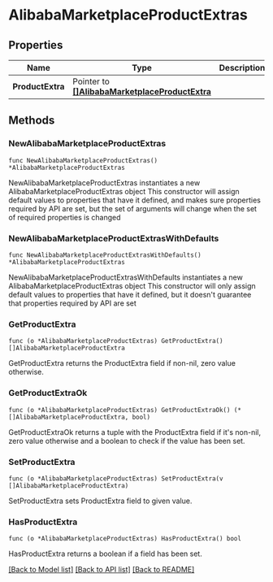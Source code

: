 # AlibabaMarketplaceProductExtras

## Properties

Name | Type | Description | Notes
------------ | ------------- | ------------- | -------------
**ProductExtra** | Pointer to [**[]AlibabaMarketplaceProductExtra**](AlibabaMarketplaceProductExtra.md) |  | [optional] 

## Methods

### NewAlibabaMarketplaceProductExtras

`func NewAlibabaMarketplaceProductExtras() *AlibabaMarketplaceProductExtras`

NewAlibabaMarketplaceProductExtras instantiates a new AlibabaMarketplaceProductExtras object
This constructor will assign default values to properties that have it defined,
and makes sure properties required by API are set, but the set of arguments
will change when the set of required properties is changed

### NewAlibabaMarketplaceProductExtrasWithDefaults

`func NewAlibabaMarketplaceProductExtrasWithDefaults() *AlibabaMarketplaceProductExtras`

NewAlibabaMarketplaceProductExtrasWithDefaults instantiates a new AlibabaMarketplaceProductExtras object
This constructor will only assign default values to properties that have it defined,
but it doesn't guarantee that properties required by API are set

### GetProductExtra

`func (o *AlibabaMarketplaceProductExtras) GetProductExtra() []AlibabaMarketplaceProductExtra`

GetProductExtra returns the ProductExtra field if non-nil, zero value otherwise.

### GetProductExtraOk

`func (o *AlibabaMarketplaceProductExtras) GetProductExtraOk() (*[]AlibabaMarketplaceProductExtra, bool)`

GetProductExtraOk returns a tuple with the ProductExtra field if it's non-nil, zero value otherwise
and a boolean to check if the value has been set.

### SetProductExtra

`func (o *AlibabaMarketplaceProductExtras) SetProductExtra(v []AlibabaMarketplaceProductExtra)`

SetProductExtra sets ProductExtra field to given value.

### HasProductExtra

`func (o *AlibabaMarketplaceProductExtras) HasProductExtra() bool`

HasProductExtra returns a boolean if a field has been set.


[[Back to Model list]](../README.md#documentation-for-models) [[Back to API list]](../README.md#documentation-for-api-endpoints) [[Back to README]](../README.md)



